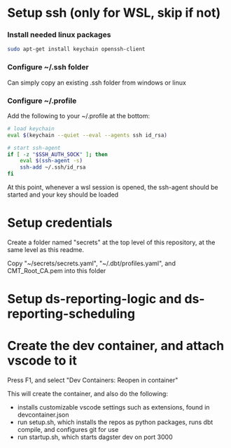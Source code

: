 # Setup ssh (only for WSL, skip if not)

### Install needed linux packages
```bash
sudo apt-get install keychain openssh-client
```

### Configure ~/.ssh folder

Can simply copy an existing .ssh folder from windows or linux

### Configure ~/.profile

Add the following to your ~/.profile at the bottom:

```bash
# load keychain
eval $(keychain --quiet --eval --agents ssh id_rsa)

# start ssh-agent
if [ -z "$SSH_AUTH_SOCK" ]; then
    eval $(ssh-agent -s)
    ssh-add ~/.ssh/id_rsa
fi
```

At this point, whenever a wsl session is opened, the ssh-agent should be started and your key should be loaded

# Setup credentials

Create a folder named "secrets" at the top level of this repository, at the same level as this readme.

Copy "~/secrets/secrets.yaml", "~/.dbt/profiles.yaml", and CMT_Root_CA.pem into this folder

# Setup ds-reporting-logic and ds-reporting-scheduling


# Create the dev container, and attach vscode to it

Press F1, and select "Dev Containers: Reopen in container"

This will create the container, and also do the following:
* installs customizable vscode settings such as extensions, found in devcontainer.json
* run setup.sh, which installs the repos as python packages, runs dbt compile, and configures git for use
* run startup.sh, which starts dagster dev on port 3000


